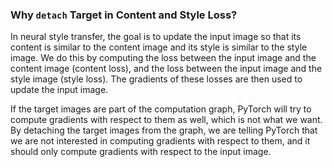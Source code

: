### Why `detach` Target in Content and Style Loss?

In neural style transfer, the goal is to update the input image so that its content is similar to the content image and
its style is similar to the style image. We do this by computing the loss between the input image and the content
image (content loss), and the loss between the input image and the style image (style loss). The gradients of these
losses are then used to update the input image.

If the target images are part of the computation graph, PyTorch will try to compute gradients with respect to them as
well, which is not what we want. By detaching the target images from the graph, we are telling PyTorch that we are not
interested in computing gradients with respect to them, and it should only compute gradients with respect to the input
image.